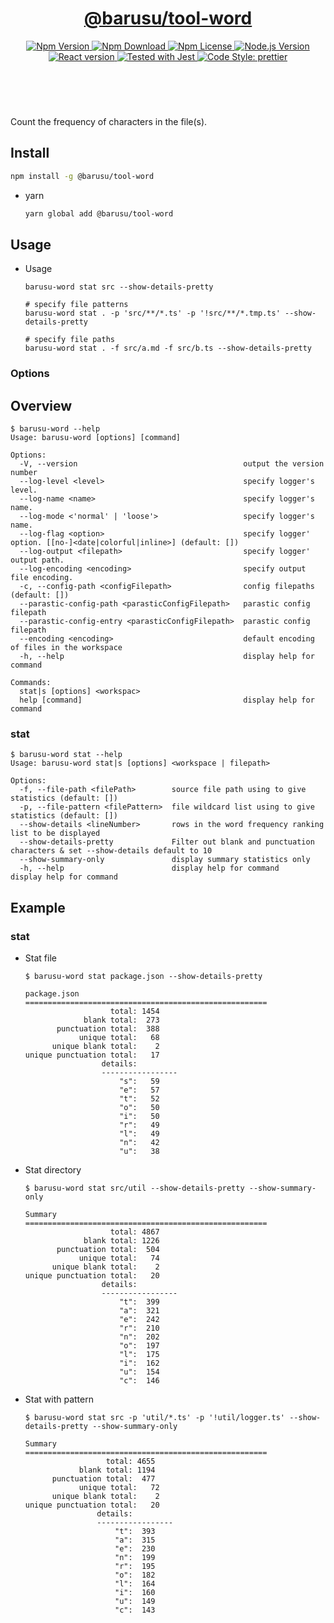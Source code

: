 <header>
  <h1 align="center">
    <a href="https://github.com/guanghechen/barusu/tree/main/packages/tool-word#readme">@barusu/tool-word</a>
  </h1>
  <div align="center">
    <a href="https://www.npmjs.com/package/@barusu/tool-word">
      <img
        alt="Npm Version"
        src="https://img.shields.io/npm/v/@barusu/tool-word.svg"
      />
    </a>
    <a href="https://www.npmjs.com/package/@barusu/tool-word">
      <img
        alt="Npm Download"
        src="https://img.shields.io/npm/dm/@barusu/tool-word.svg"
      />
    </a>
    <a href="https://www.npmjs.com/package/@barusu/tool-word">
      <img
        alt="Npm License"
        src="https://img.shields.io/npm/l/@barusu/tool-word.svg"
      />
    </a>
    <a href="https://github.com/nodejs/node">
      <img
        alt="Node.js Version"
        src="https://img.shields.io/node/v/@barusu/tool-word"
      />
    </a>
    <a href="https://github.com/tj/commander.js/">
      <img
        alt="React version"
        src="https://img.shields.io/npm/dependency-version/@barusu/tool-word/commander"
      />
    </a>
    <a href="https://github.com/facebook/jest">
      <img
        alt="Tested with Jest"
        src="https://img.shields.io/badge/tested_with-jest-9c465e.svg"
      />
    </a>
    <a href="https://github.com/prettier/prettier">
      <img
        alt="Code Style: prettier"
        src="https://img.shields.io/badge/code_style-prettier-ff69b4.svg?style=flat-square"
      />
    </a>
  </div>
</header>
<br/>


Count the frequency of characters in the file(s).


## Install

  ```bash
  npm install -g @barusu/tool-word
  ```

* yarn

  ```bash
  yarn global add @barusu/tool-word
  ```

## Usage

  * Usage
    ```shell
    barusu-word stat src --show-details-pretty

    # specify file patterns
    barusu-word stat . -p 'src/**/*.ts' -p '!src/**/*.tmp.ts' --show-details-pretty

    # specify file paths
    barusu-word stat . -f src/a.md -f src/b.ts --show-details-pretty
    ```

### Options

## Overview

  ```shell
  $ barusu-word --help
  Usage: barusu-word [options] [command]

  Options:
    -V, --version                                     output the version number
    --log-level <level>                               specify logger's level.
    --log-name <name>                                 specify logger's name.
    --log-mode <'normal' | 'loose'>                   specify logger's name.
    --log-flag <option>                               specify logger' option. [[no-]<date|colorful|inline>] (default: [])
    --log-output <filepath>                           specify logger' output path.
    --log-encoding <encoding>                         specify output file encoding.
    -c, --config-path <configFilepath>                config filepaths (default: [])
    --parastic-config-path <parasticConfigFilepath>   parastic config filepath
    --parastic-config-entry <parasticConfigFilepath>  parastic config filepath
    --encoding <encoding>                             default encoding of files in the workspace
    -h, --help                                        display help for command

  Commands:
    stat|s [options] <workspac>
    help [command]                                    display help for command
  ```

### stat
  ```shell
  $ barusu-word stat --help
  Usage: barusu-word stat|s [options] <workspace | filepath>

  Options:
    -f, --file-path <filePath>        source file path using to give statistics (default: [])
    -p, --file-pattern <filePattern>  file wildcard list using to give statistics (default: [])
    --show-details <lineNumber>       rows in the word frequency ranking list to be displayed
    --show-details-pretty             Filter out blank and punctuation characters & set --show-details default to 10
    --show-summary-only               display summary statistics only
    -h, --help                        display help for command                                   display help for command
  ```

## Example

### stat

  * Stat file
    ```shell
    $ barusu-word stat package.json --show-details-pretty

    package.json
    ======================================================
                       total: 1454
                 blank total:  273
           punctuation total:  388
                unique total:   68
          unique blank total:    2
    unique punctuation total:   17
                     details:
                     -----------------
                         "s":   59
                         "e":   57
                         "t":   52
                         "o":   50
                         "i":   50
                         "r":   49
                         "l":   49
                         "n":   42
                         "u":   38
    ```

  * Stat directory
    ```shell
    $ barusu-word stat src/util --show-details-pretty --show-summary-only

    Summary
    ======================================================
                       total: 4867
                 blank total: 1226
           punctuation total:  504
                unique total:   74
          unique blank total:    2
    unique punctuation total:   20
                     details:
                     -----------------
                         "t":  399
                         "a":  321
                         "e":  242
                         "r":  210
                         "n":  202
                         "o":  197
                         "l":  175
                         "i":  162
                         "u":  154
                         "c":  146
    ```

  * Stat with pattern
    ```shell
    $ barusu-word stat src -p 'util/*.ts' -p '!util/logger.ts' --show-details-pretty --show-summary-only

    Summary
    ======================================================
                      total: 4655
                blank total: 1194
          punctuation total:  477
                unique total:   72
          unique blank total:    2
    unique punctuation total:   20
                    details:
                    -----------------
                        "t":  393
                        "a":  315
                        "e":  230
                        "n":  199
                        "r":  195
                        "o":  182
                        "l":  164
                        "i":  160
                        "u":  149
                        "c":  143
    ```
